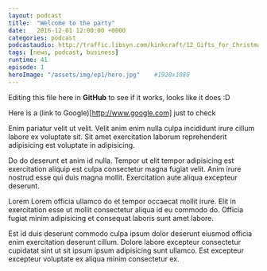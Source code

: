 ```yaml
---
layout: podcast
title:  "Welcome to the party"
date:   2016-12-01 12:00:00 +0000
categories: podcast
podcastaudio: http://traffic.libsyn.com/kinkcraft/12_Gifts_for_Christmas.mp3
tags: [news, podcast, business]
runtime: 41
episode: 1
heroImage: "/assets/img/ep1/hero.jpg"    #1920x1080
---
```

Editing this file here in **GitHub** to see if it works, looks like it does :D 

Here is a (link to Google)[http://www.google.com] just to check

Enim pariatur velit ut velit. Velit anim enim nulla culpa incididunt irure cillum labore ex voluptate sit. Sit amet exercitation laborum reprehenderit adipisicing est voluptate in adipisicing.

Do do deserunt et anim id nulla. Tempor ut elit tempor adipisicing est exercitation aliquip est culpa consectetur magna fugiat velit. Anim irure nostrud esse qui duis magna mollit. Exercitation aute aliqua excepteur deserunt.

Lorem Lorem officia ullamco do et tempor occaecat mollit irure. Elit in exercitation esse ut mollit consectetur aliqua id eu commodo do. Officia fugiat minim adipisicing et consequat laboris sunt amet labore.

Est id duis deserunt commodo culpa ipsum dolor deserunt eiusmod officia enim exercitation deserunt cillum. Dolore labore excepteur consectetur cupidatat sint ut sit ipsum ipsum adipisicing sunt ullamco. Est excepteur excepteur voluptate ex aliqua minim consectetur ex.
